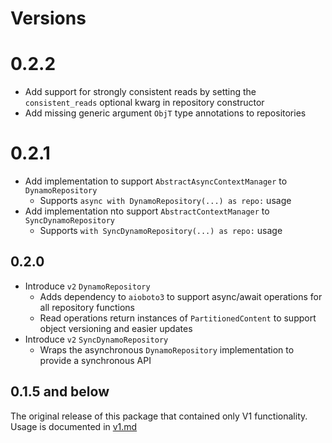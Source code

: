 # Versions

# 0.2.2
* Add support for strongly consistent reads by setting the `consistent_reads` optional kwarg in repository constructor
* Add missing generic argument `ObjT` type annotations to repositories


# 0.2.1
* Add implementation to support `AbstractAsyncContextManager` to `DynamoRepository`
  * Supports `async with DynamoRepository(...) as repo:` usage
* Add implementation nto support `AbstractContextManager` to `SyncDynamoRepository`
  * Supports `with SyncDynamoRepository(...) as repo:` usage


## 0.2.0

* Introduce `v2` `DynamoRepository`
  * Adds dependency to `aioboto3` to support async/await operations for all repository functions
  * Read operations return instances of `PartitionedContent` to support object versioning and easier updates
* Introduce `v2` `SyncDynamoRepository`
  * Wraps the asynchronous `DynamoRepository` implementation to provide a synchronous API

## 0.1.5 and below

The original release of this package that contained only V1 functionality.
Usage is documented in [v1.md](./docs/v1.md)
